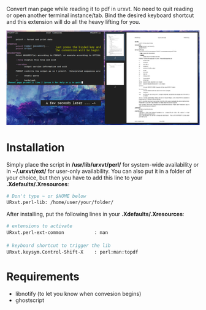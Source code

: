 Convert man page while reading it to pdf in urxvt.
No need to quit reading or open another terminal instance/tab.
Bind the desired keyboard shortcut and this extension will do all the heavy lifting for you.

![](img.png)

# Installation

Simply place the script in **/usr/lib/urxvt/perl/** for
system-wide availability or in **~/.urxvt/ext/** for user-only availability.
You can also put it in a folder of your choice, but then you have to add this
line to your **.Xdefaults/.Xresources**:

```bash
# Don't type ~ or $HOME below
URxvt.perl-lib: /home/user/your/folder/
```

After installing, put the following lines in your **.Xdefaults/.Xresources**:

```bash
# extensions to activate
URxvt.perl-ext-common           : man

# keyboard shortcut to trigger the lib
URxvt.keysym.Control-Shift-X    : perl:man:topdf
```

# Requirements

* libnotify (to let you know when convesion begins)
* ghostscript
